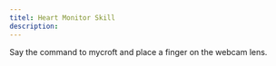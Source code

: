```yaml
---
titel: Heart Monitor Skill
description: 
---
```

Say the command to mycroft and place a finger on the webcam lens.
